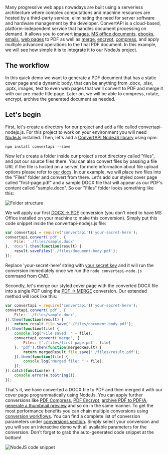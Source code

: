 Many progressive web apps nowadays are built using a serverless architecture where complex computations and machine resources are hosted by a third-party service, 
eliminating the need for server software and hardware management by the developer. 
ConvertAPI is a cloud-based, platform-independent service that handles document processing on demand.
It allows you to convert [images](https://www.convertapi.com/image-api), [MS office documents](https://www.convertapi.com/ms-office-api), [ebooks](https://www.convertapi.com/ebooks-api), [emails](https://www.convertapi.com/email-api), [web pages](https://www.convertapi.com/web-api) to PDF as well as [merge](https://www.convertapi.com/pdf-to-merge), [encrypt](https://www.convertapi.com/pdf-to-encrypt), [compress](https://www.convertapi.com/pdf-to-compress), and apply multiple advanced operations to the
final PDF document. In this example, we will see how simple it is to integrate it to our NodeJs project.

## The workflow

In this quick demo we want to generate a PDF document that has a static cover page and a dynamic body, that can be anything from .docx, .xlsx, .pptx, images, 
text to even web pages that we'll convert to PDF and merge it with our pre-made title page. Later on, we will be able to compress, rotate, encrypt, archive the generated document as needed.

## Let's begin

First, let's create a directory for our project and add a file called convertapi-nodejs.js. For this project to work on your environment you will need [NodeJs](https://nodejs.org/en/download/) installed. Then, let's add a [ConvertAPI NodeJS library](https://github.com/ConvertAPI/convertapi-node) using npm:

`npm install convertapi --save`

Now let's create a folder inside our project's root directory called "files", and put our source files there. 
You can also convert files by passing a file URL if the file is hosted on a server, for more information about file upload options please refer to [our docs](https://www.convertapi.com/doc/upload).
In our example, we will place two files into the "Files" folder and convert from there. 
Let's add our styled cover page called "first-page.pdf" and a sample DOCX file that will appear as our PDF's content called "sample.docx". So our "Files" folder looks something like this:


![Folder structure](https://user-images.githubusercontent.com/62603039/103544276-818e7000-4ea8-11eb-9c49-83c4fb03e326.png)

We will apply our first [DOCX -> PDF](https://www.convertapi.com/docx-to-pdf) conversion (you don't need to have MS Office installed on your machine to make this conversion). Simply put this code snippet inside the convertapi-nodejs.js file:

```javascript
var convertapi = require('convertapi')('your-secret-here');
convertapi.convert('pdf', {
	File: './files/sample.docx'
}, 'docx').then(function(result) {
	result.saveFiles('./files/document-body.pdf');
});
```

Replace 'your-secret-here' string with [your secret key](https://help.convertapi.com/en/article/how-to-create-a-free-account-2wr644/) and it will run the conversion immediately once we run the `node convertapi-node.js` command from CMD.

Secondly, let's merge our styled cover page with the converted DOCX file into a single PDF using the [PDF -> MERGE](https://www.convertapi.com/pdf-to-merge) conversion. Our extended method will look like this:

```javascript
var convertapi = require('convertapi')('your-secret-here');
convertapi.convert('pdf', {
	File: './files/sample.docx',
}).then(function(result) {
	return result.file.save('./files/document-body.pdf');
}).then(function(file) {
	console.log("File saved: " + file);
	convertapi.convert('merge', {
		Files: ['./files/first-page.pdf', file]
	}, 'pdf').then(function(mergedResult) {
		return mergedResult.file.save('./files/result.pdf');
	}).then(function(file) {
		console.log("Merged file: " + file);
	});
}).catch(function(e) {
	console.error(e.toString());
});
```

That's it, we have converted a DOCX file to PDF and then merged it with our cover page programmatically using NodeJs. You can apply further conversions like [PDF Compress](https://www.convertapi.com/pdf-to-compress), [PDF Encrypt](https://www.convertapi.com/pdf-to-encrypt), [archive PDF to PDF/A](https://www.convertapi.com/pdf-to-pdfa), [generate a thumbnail preview](https://www.convertapi.com/pdf-to-thumbnail) and so on in the same manner. To get the most performance benefits you can chain multiple conversions using [conversion workflows](https://www.convertapi.com/doc/workflows). You can find a complete list of conversion parameters under [conversions section](https://www.convertapi.com/conversions). Simply select your conversion and you will see an interactive demo with all available parameters for the conversion. Don't forget to grab the auto-generated code snippet at the bottom!

![NodeJS code snippet](https://user-images.githubusercontent.com/62603039/103544270-7b988f00-4ea8-11eb-8b29-eb907af8053d.png)

